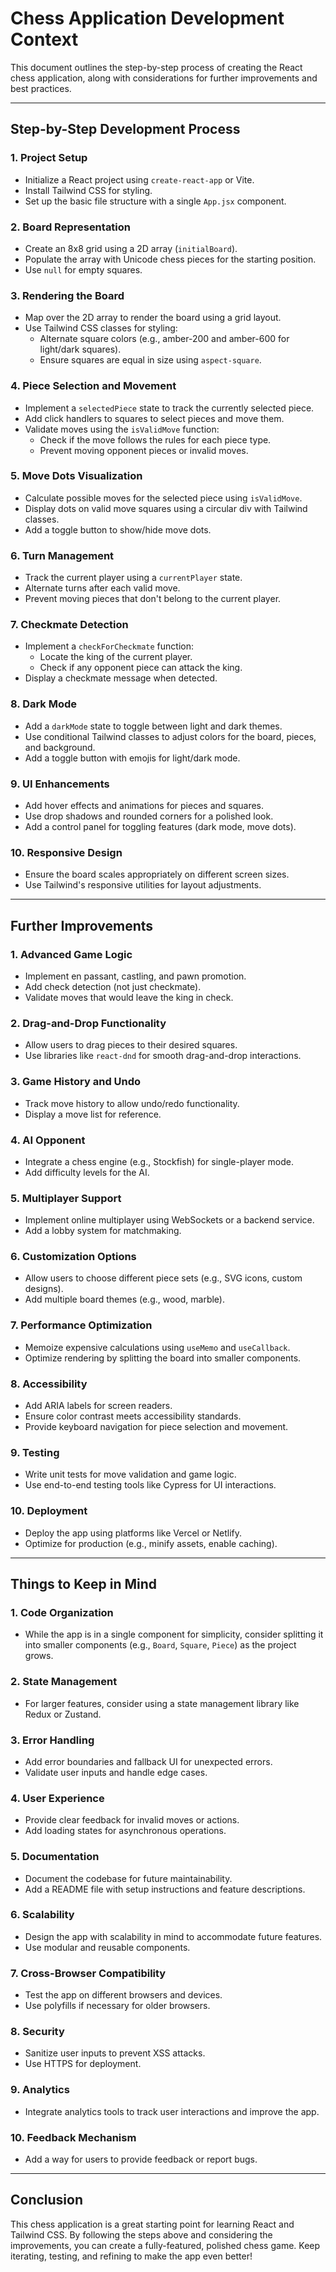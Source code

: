 # Chess Application Development Context

This document outlines the step-by-step process of creating the React chess application, along with considerations for further improvements and best practices.

---

## Step-by-Step Development Process

### 1. **Project Setup**
   - Initialize a React project using `create-react-app` or Vite.
   - Install Tailwind CSS for styling.
   - Set up the basic file structure with a single `App.jsx` component.

### 2. **Board Representation**
   - Create an 8x8 grid using a 2D array (`initialBoard`).
   - Populate the array with Unicode chess pieces for the starting position.
   - Use `null` for empty squares.

### 3. **Rendering the Board**
   - Map over the 2D array to render the board using a grid layout.
   - Use Tailwind CSS classes for styling:
     - Alternate square colors (e.g., amber-200 and amber-600 for light/dark squares).
     - Ensure squares are equal in size using `aspect-square`.

### 4. **Piece Selection and Movement**
   - Implement a `selectedPiece` state to track the currently selected piece.
   - Add click handlers to squares to select pieces and move them.
   - Validate moves using the `isValidMove` function:
     - Check if the move follows the rules for each piece type.
     - Prevent moving opponent pieces or invalid moves.

### 5. **Move Dots Visualization**
   - Calculate possible moves for the selected piece using `isValidMove`.
   - Display dots on valid move squares using a circular div with Tailwind classes.
   - Add a toggle button to show/hide move dots.

### 6. **Turn Management**
   - Track the current player using a `currentPlayer` state.
   - Alternate turns after each valid move.
   - Prevent moving pieces that don't belong to the current player.

### 7. **Checkmate Detection**
   - Implement a `checkForCheckmate` function:
     - Locate the king of the current player.
     - Check if any opponent piece can attack the king.
   - Display a checkmate message when detected.

### 8. **Dark Mode**
   - Add a `darkMode` state to toggle between light and dark themes.
   - Use conditional Tailwind classes to adjust colors for the board, pieces, and background.
   - Add a toggle button with emojis for light/dark mode.

### 9. **UI Enhancements**
   - Add hover effects and animations for pieces and squares.
   - Use drop shadows and rounded corners for a polished look.
   - Add a control panel for toggling features (dark mode, move dots).

### 10. **Responsive Design**
   - Ensure the board scales appropriately on different screen sizes.
   - Use Tailwind's responsive utilities for layout adjustments.

---

## Further Improvements

### 1. **Advanced Game Logic**
   - Implement en passant, castling, and pawn promotion.
   - Add check detection (not just checkmate).
   - Validate moves that would leave the king in check.

### 2. **Drag-and-Drop Functionality**
   - Allow users to drag pieces to their desired squares.
   - Use libraries like `react-dnd` for smooth drag-and-drop interactions.

### 3. **Game History and Undo**
   - Track move history to allow undo/redo functionality.
   - Display a move list for reference.

### 4. **AI Opponent**
   - Integrate a chess engine (e.g., Stockfish) for single-player mode.
   - Add difficulty levels for the AI.

### 5. **Multiplayer Support**
   - Implement online multiplayer using WebSockets or a backend service.
   - Add a lobby system for matchmaking.

### 6. **Customization Options**
   - Allow users to choose different piece sets (e.g., SVG icons, custom designs).
   - Add multiple board themes (e.g., wood, marble).

### 7. **Performance Optimization**
   - Memoize expensive calculations using `useMemo` and `useCallback`.
   - Optimize rendering by splitting the board into smaller components.

### 8. **Accessibility**
   - Add ARIA labels for screen readers.
   - Ensure color contrast meets accessibility standards.
   - Provide keyboard navigation for piece selection and movement.

### 9. **Testing**
   - Write unit tests for move validation and game logic.
   - Use end-to-end testing tools like Cypress for UI interactions.

### 10. **Deployment**
   - Deploy the app using platforms like Vercel or Netlify.
   - Optimize for production (e.g., minify assets, enable caching).

---

## Things to Keep in Mind

### 1. **Code Organization**
   - While the app is in a single component for simplicity, consider splitting it into smaller components (e.g., `Board`, `Square`, `Piece`) as the project grows.

### 2. **State Management**
   - For larger features, consider using a state management library like Redux or Zustand.

### 3. **Error Handling**
   - Add error boundaries and fallback UI for unexpected errors.
   - Validate user inputs and handle edge cases.

### 4. **User Experience**
   - Provide clear feedback for invalid moves or actions.
   - Add loading states for asynchronous operations.

### 5. **Documentation**
   - Document the codebase for future maintainability.
   - Add a README file with setup instructions and feature descriptions.

### 6. **Scalability**
   - Design the app with scalability in mind to accommodate future features.
   - Use modular and reusable components.

### 7. **Cross-Browser Compatibility**
   - Test the app on different browsers and devices.
   - Use polyfills if necessary for older browsers.

### 8. **Security**
   - Sanitize user inputs to prevent XSS attacks.
   - Use HTTPS for deployment.

### 9. **Analytics**
   - Integrate analytics tools to track user interactions and improve the app.

### 10. **Feedback Mechanism**
   - Add a way for users to provide feedback or report bugs.

---

## Conclusion

This chess application is a great starting point for learning React and Tailwind CSS. By following the steps above and considering the improvements, you can create a fully-featured, polished chess game. Keep iterating, testing, and refining to make the app even better!